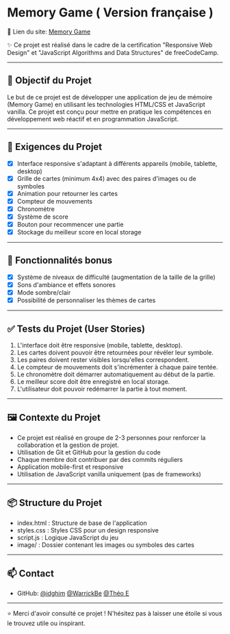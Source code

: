 # Memory Game ( Version française )

🔗 Lien du site: [Memory Game](https://idghim.github.io/Memory-Game/)

✨ Ce projet est réalisé dans le cadre de la certification "Responsive Web Design" et "JavaScript Algorithms and Data Structures" de freeCodeCamp.

---

## 🎯 Objectif du Projet

Le but de ce projet est de développer une application de jeu de mémoire (Memory Game) en utilisant les technologies HTML/CSS et JavaScript vanilla. Ce projet est conçu pour mettre en pratique les compétences en développement web réactif et en programmation JavaScript.

---

## 📌 Exigences du Projet

- [x] Interface responsive s'adaptant à différents appareils (mobile, tablette, desktop)
- [x] Grille de cartes (minimum 4x4) avec des paires d'images ou de symboles
- [x] Animation pour retourner les cartes
- [x] Compteur de mouvements
- [x] Chronomètre
- [x] Système de score
- [x] Bouton pour recommencer une partie
- [x] Stockage du meilleur score en local storage

---

## 🚀 Fonctionnalités bonus

- [x] Système de niveaux de difficulté (augmentation de la taille de la grille)
- [x] Sons d'ambiance et effets sonores
- [x] Mode sombre/clair
- [x] Possibilité de personnaliser les thèmes de cartes

---

## ✅ Tests du Projet (User Stories)

1. L'interface doit être responsive (mobile, tablette, desktop).
2. Les cartes doivent pouvoir être retournées pour révéler leur symbole.
3. Les paires doivent rester visibles lorsqu'elles correspondent.
4. Le compteur de mouvements doit s'incrémenter à chaque paire tentée.
5. Le chronomètre doit démarrer automatiquement au début de la partie.
6. Le meilleur score doit être enregistré en local storage.
7. L'utilisateur doit pouvoir redémarrer la partie à tout moment.

---

## 🖼️ Contexte du Projet

- Ce projet est réalisé en groupe de 2-3 personnes pour renforcer la collaboration et la gestion de projet.
- Utilisation de Git et GitHub pour la gestion du code
- Chaque membre doit contribuer par des commits réguliers
- Application mobile-first et responsive
- Utilisation de JavaScript vanilla uniquement (pas de frameworks)

---

## 📦 Structure du Projet

- index.html : Structure de base de l'application
- styles.css : Styles CSS pour un design responsive
- script.js : Logique JavaScript du jeu
- image/ : Dossier contenant les images ou symboles des cartes

---

## 📫 Contact

- GitHub: [@idghim](https://github.com/idghim) [@WarrickBe](https://github.com/WarrickBe) [@Théo E](https://github.com/Snoobydoo)

---

⭐ Merci d'avoir consulté ce projet ! N'hésitez pas à laisser une étoile si vous le trouvez utile ou inspirant.

